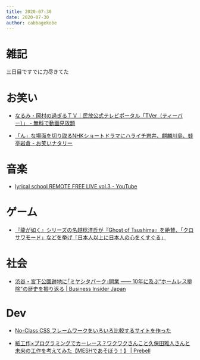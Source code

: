 ```yaml
---
title: 2020-07-30
date: 2020-07-30
author: cabbagekobe
---
```



雑記
==========================

三日目ですでに力尽きてた



お笑い
==========================

+ [なるみ・岡村の過ぎるＴＶ｜民放公式テレビポータル「TVer（ティーバー）」 - 無料で動画見放題](https://tver.jp/episode/74822645)

+ [「ん」な場面を切り取るNHKショートドラマにハライチ岩井、麒麟川島、蛙亭岩倉 - お笑いナタリー](https://natalie.mu/owarai/news/389657)



音楽
==========================

+ [lyrical school REMOTE FREE LIVE vol.3 - YouTube](https://www.youtube.com/watch?v=tQ3MiU1WAj4&feature=youtu.be)



ゲーム
==========================

+ [『龍が如く』シリーズの名越稔洋氏が『Ghost of Tsushima』を絶賛、「クロサワモード」などを挙げ「日本人以上に日本人の心をくすぐる」](https://news.denfaminicogamer.jp/news/200729e)



社会
==========================

+ [渋谷・宮下公園跡地に｢ミヤシタパーク｣開業 —— 10年に及ぶ“ホームレス排除”の歴史を振り返る \| Business Insider Japan](https://www.businessinsider.jp/post-217134)


Dev
==========================

+ [No-Class CSS フレームワークをいろいろ比較するサイトを作った](https://blog.ojisan.io/no-class-css-fw)

+ [紙工作×プログラミングでカーレース？ワクワクさんこと久保田雅人さんと未来の工作を考えてみた【MESHであそぼう！】 \| Prebell](https://prebell.so-net.ne.jp/news/pre_20072901.html?fbclid=IwAR3WdXAAXRNKq-d40PgLa7Nu-_62-DofVXSL7pvH0GRDr3FXYFkyEWIIxk0)


